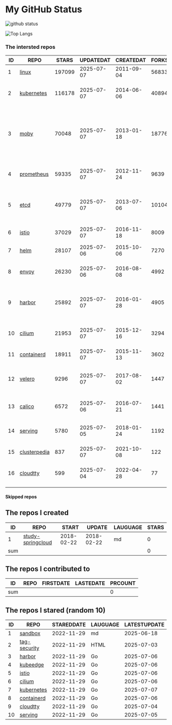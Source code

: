 # My GitHub Status

<img src="https://github-readme-stats-1.yihong0618.vercel.app/api?username=daoqingniu&show_icons=true&&&hide_title=true&count_private=true" alt="github status" />

![Top Langs](https://github-readme-stats-1.yihong0618.vercel.app/api/top-langs/?username=daoqingniu&layout=compact)

<!--START_SECTION:github_repos-->
### The intersted repos
| ID |                              REPO                               | STARS  | UPDATEDAT  | CREATEDAT  | FORKSCOUNT |                                                DESCRIPTIONS                                                |
|----|-----------------------------------------------------------------|--------|------------|------------|------------|------------------------------------------------------------------------------------------------------------|
|  1 | [linux](https://github.com/torvalds/linux)                      | 197099 | 2025-07-07 | 2011-09-04 |      56833 | Linux kernel source tree                                                                                   |
|  2 | [kubernetes](https://github.com/kubernetes/kubernetes)          | 116178 | 2025-07-07 | 2014-06-06 |      40894 | Production-Grade Container Scheduling and Management                                                       |
|  3 | [moby](https://github.com/moby/moby)                            |  70048 | 2025-07-07 | 2013-01-18 |      18776 | The Moby Project - a collaborative project for the container ecosystem to assemble container-based systems |
|  4 | [prometheus](https://github.com/prometheus/prometheus)          |  59335 | 2025-07-07 | 2012-11-24 |       9639 | The Prometheus monitoring system and time series database.                                                 |
|  5 | [etcd](https://github.com/etcd-io/etcd)                         |  49779 | 2025-07-07 | 2013-07-06 |      10104 | Distributed reliable key-value store for the most critical data of a distributed system                    |
|  6 | [istio](https://github.com/istio/istio)                         |  37029 | 2025-07-07 | 2016-11-18 |       8009 | Connect, secure, control, and observe services.                                                            |
|  7 | [helm](https://github.com/helm/helm)                            |  28107 | 2025-07-06 | 2015-10-06 |       7270 | The Kubernetes Package Manager                                                                             |
|  8 | [envoy](https://github.com/envoyproxy/envoy)                    |  26230 | 2025-07-06 | 2016-08-08 |       4992 | Cloud-native high-performance edge/middle/service proxy                                                    |
|  9 | [harbor](https://github.com/goharbor/harbor)                    |  25892 | 2025-07-07 | 2016-01-28 |       4905 | An open source trusted cloud native registry project that stores, signs, and scans content.                |
| 10 | [cilium](https://github.com/cilium/cilium)                      |  21953 | 2025-07-07 | 2015-12-16 |       3294 | eBPF-based Networking, Security, and Observability                                                         |
| 11 | [containerd](https://github.com/containerd/containerd)          |  18911 | 2025-07-07 | 2015-11-13 |       3602 | An open and reliable container runtime                                                                     |
| 12 | [velero](https://github.com/vmware-tanzu/velero)                |   9296 | 2025-07-07 | 2017-08-02 |       1447 | Backup and migrate Kubernetes applications and their persistent volumes                                    |
| 13 | [calico](https://github.com/projectcalico/calico)               |   6572 | 2025-07-06 | 2016-07-21 |       1441 | Cloud native networking and network security                                                               |
| 14 | [serving](https://github.com/knative/serving)                   |   5780 | 2025-07-05 | 2018-01-24 |       1192 | Kubernetes-based, scale-to-zero, request-driven compute                                                    |
| 15 | [clusterpedia](https://github.com/clusterpedia-io/clusterpedia) |    837 | 2025-07-07 | 2021-10-08 |        122 | The Encyclopedia of Kubernetes clusters                                                                    |
| 16 | [cloudtty](https://github.com/cloudtty/cloudtty)                |    599 | 2025-07-04 | 2022-04-28 |         77 | A Friendly Kubernetes CloudShell (Web Terminal) !                                                          |



#### Skipped repos
<!--END_SECTION:github_repos-->

<!--START_SECTION:my_github-->
## The repos I created
| ID  |                                 REPO                                 |   START    |   UPDATE   | LAUGUAGE | STARS |
|-----|----------------------------------------------------------------------|------------|------------|----------|-------|
|   1 | [study-springcloud](https://github.com/daoqingniu/study-springcloud) | 2018-02-22 | 2018-02-22 | md       |     0 |
| sum |                                                                      |            |            |          |     0 |

## The repos I contributed to
| ID  | REPO | FIRSTDATE | LASTEDATE | PRCOUNT |
|-----|------|-----------|-----------|---------|
| sum |      |           |           |       0 |

## The repos I stared (random 10)
| ID |                          REPO                          | STAREDDATE | LAUGUAGE | LATESTUPDATE |
|----|--------------------------------------------------------|------------|----------|--------------|
|  1 | [sandbox](https://github.com/cncf/sandbox)             | 2022-11-29 | md       | 2025-06-18   |
|  2 | [tag-security](https://github.com/cncf/tag-security)   | 2022-11-29 | HTML     | 2025-07-03   |
|  3 | [harbor](https://github.com/goharbor/harbor)           | 2022-11-29 | Go       | 2025-07-06   |
|  4 | [kubeedge](https://github.com/kubeedge/kubeedge)       | 2022-11-29 | Go       | 2025-07-06   |
|  5 | [istio](https://github.com/istio/istio)                | 2022-11-29 | Go       | 2025-07-06   |
|  6 | [cilium](https://github.com/cilium/cilium)             | 2022-11-29 | Go       | 2025-07-06   |
|  7 | [kubernetes](https://github.com/kubernetes/kubernetes) | 2022-11-29 | Go       | 2025-07-07   |
|  8 | [containerd](https://github.com/containerd/containerd) | 2022-11-29 | Go       | 2025-07-06   |
|  9 | [cloudtty](https://github.com/cloudtty/cloudtty)       | 2022-11-29 | Go       | 2025-07-04   |
| 10 | [serving](https://github.com/knative/serving)          | 2022-11-29 | Go       | 2025-07-05   |

<!--END_SECTION:my_github-->
